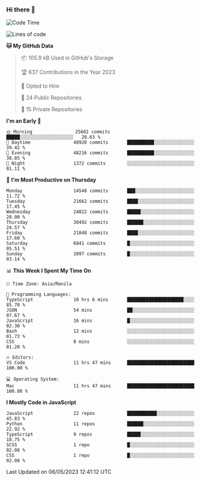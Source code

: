 ### Hi there 👋

<!--START_SECTION:waka-->
![Code Time](http://img.shields.io/badge/Code%20Time-252%20hrs%206%20mins-blue)

![Lines of code](https://img.shields.io/badge/From%20Hello%20World%20I%27ve%20Written-57.1%20million%20lines%20of%20code-blue)

**🐱 My GitHub Data** 

> 📦 105.9 kB Used in GitHub's Storage 
 > 
> 🏆 637 Contributions in the Year 2023
 > 
> 💼 Opted to Hire
 > 
> 📜 24 Public Repositories 
 > 
> 🔑 15 Private Repositories 
 > 
**I'm an Early 🐤** 

```text
🌞 Morning                25602 commits       █████░░░░░░░░░░░░░░░░░░░░   20.63 % 
🌆 Daytime                48920 commits       ██████████░░░░░░░░░░░░░░░   39.42 % 
🌃 Evening                48216 commits       ██████████░░░░░░░░░░░░░░░   38.85 % 
🌙 Night                  1372 commits        ░░░░░░░░░░░░░░░░░░░░░░░░░   01.11 % 
```
📅 **I'm Most Productive on Thursday** 

```text
Monday                   14548 commits       ███░░░░░░░░░░░░░░░░░░░░░░   11.72 % 
Tuesday                  21662 commits       ████░░░░░░░░░░░░░░░░░░░░░   17.45 % 
Wednesday                24822 commits       █████░░░░░░░░░░░░░░░░░░░░   20.00 % 
Thursday                 30492 commits       ██████░░░░░░░░░░░░░░░░░░░   24.57 % 
Friday                   21848 commits       ████░░░░░░░░░░░░░░░░░░░░░   17.60 % 
Saturday                 6841 commits        █░░░░░░░░░░░░░░░░░░░░░░░░   05.51 % 
Sunday                   3897 commits        █░░░░░░░░░░░░░░░░░░░░░░░░   03.14 % 
```


📊 **This Week I Spent My Time On** 

```text
🕑︎ Time Zone: Asia/Manila

💬 Programming Languages: 
TypeScript               10 hrs 6 mins       █████████████████████░░░░   85.70 % 
JSON                     54 mins             ██░░░░░░░░░░░░░░░░░░░░░░░   07.67 % 
JavaScript               16 mins             █░░░░░░░░░░░░░░░░░░░░░░░░   02.30 % 
Bash                     12 mins             ░░░░░░░░░░░░░░░░░░░░░░░░░   01.73 % 
CSS                      8 mins              ░░░░░░░░░░░░░░░░░░░░░░░░░   01.20 % 

🔥 Editors: 
VS Code                  11 hrs 47 mins      █████████████████████████   100.00 % 

💻 Operating System: 
Mac                      11 hrs 47 mins      █████████████████████████   100.00 % 
```

**I Mostly Code in JavaScript** 

```text
JavaScript               22 repos            ███████████░░░░░░░░░░░░░░   45.83 % 
Python                   11 repos            ██████░░░░░░░░░░░░░░░░░░░   22.92 % 
TypeScript               9 repos             █████░░░░░░░░░░░░░░░░░░░░   18.75 % 
SCSS                     1 repo              █░░░░░░░░░░░░░░░░░░░░░░░░   02.08 % 
CSS                      1 repo              █░░░░░░░░░░░░░░░░░░░░░░░░   02.08 % 
```




 Last Updated on 06/05/2023 12:41:12 UTC
<!--END_SECTION:waka-->
